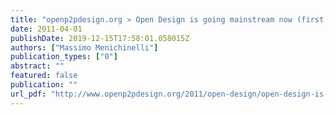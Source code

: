 ```yaml
---
title: "openp2pdesign.org » Open Design is going mainstream now (first part)"
date: 2011-04-01
publishDate: 2019-12-15T17:58:01.058015Z
authors: ["Massimo Menichinelli"]
publication_types: ["0"]
abstract: ""
featured: false
publication: ""
url_pdf: "http://www.openp2pdesign.org/2011/open-design/open-design-is-going-mainstream-now-first-part/"
---
```


